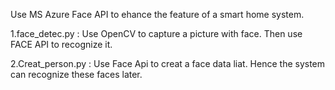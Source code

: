 Use MS Azure Face API to ehance the feature of a smart home system.

1.face_detec.py : Use OpenCV to capture a picture with face.  Then use FACE API to recognize it.

2.Creat_person.py : Use Face Api to creat a face data liat.  Hence the system can recognize these faces later.